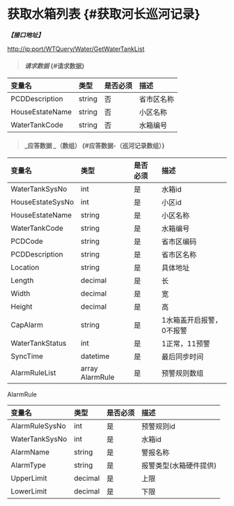 # 获取水箱列表 {#获取河长巡河记录}

_**【接口地址】**_

[http://ip:port/WTQuery/Water/GetWaterTankList](http://ip:port/WTQuery/Water/GetWaterTankList)

> #### _请求数据_ {#请求数据}

| 变量名 | 类型 | 是否必须 | 描述 |
| :--- | :--- | :--- | :--- |
| PCDDescription | string | 否 | 省市区名称 |
| HouseEstateName | string | 否 | 小区名称 |
| WaterTankCode | string | 否 | 水箱编号 |

> #### _应答数据 _（数组） {#应答数据-（巡河记录数组）}

| 变量名 | 类型 | 是否必须 | 描述 |
| :--- | :--- | :--- | :--- |
| WaterTankSysNo | int | 是 | 水箱id |
| HouseEstateSysNo | int | 是 | 小区id |
| HouseEstateName | string | 是 | 小区名称 |
| WaterTankCode | string | 是 | 水箱编号 |
| PCDCode | string | 是 | 省市区编码 |
| PCDDescription | string | 是 | 省市区名称 |
| Location | string | 是 | 具体地址 |
| Length | decimal | 是 | 长 |
| Width | decimal | 是 | 宽 |
| Height | decimal | 是 | 高 |
| CapAlarm | string | 是 | 1水箱盖开启报警，0不报警 |
| WaterTankStatus | int | 是 | 1正常，11预警 |
| SyncTime | datetime | 是 | 最后同步时间 |
| AlarmRuleList | array AlarmRule | 是 | 预警规则数组 |

AlarmRule

| 变量名 | 类型 | 是否必须 | 描述 |
| :--- | :--- | :--- | :--- |
| AlarmRuleSysNo | int | 是 | 预警规则id |
| WaterTankSysNo | int | 是 | 水箱id |
| AlarmName | string | 是 | 警报名称 |
| AlarmType | string | 是 | 报警类型\(水箱硬件提供\) |
| UpperLimit | decimal | 是 | 上限 |
| LowerLimit | decimal | 是 | 下限 |



